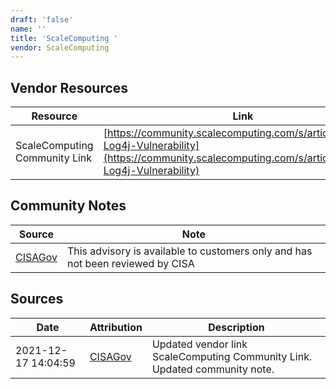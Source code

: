 ```yaml
---
draft: 'false'
name: ''
title: 'ScaleComputing '
vendor: ScaleComputing
---
```


## Vendor Resources
| Resource | Link |
| --- | --- |
| ScaleComputing Community Link | [https://community.scalecomputing.com/s/article/Apache-Log4j-Vulnerability](https://community.scalecomputing.com/s/article/Apache-Log4j-Vulnerability) |


## Community Notes
| Source | Note |
| --- | --- |
| [CISAGov](https://raw.githubusercontent.com/cisagov/log4j-affected-db/develop/README.md) | This advisory is available to customers only and has not been reviewed by CISA |

## Sources
| Date | Attribution | Description |
| --- | --- | --- |
| 2021-12-17 14:04:59 | [CISAGov](https://raw.githubusercontent.com/cisagov/log4j-affected-db/develop/README.md) | Updated vendor link ScaleComputing Community Link. Updated community note.  |
